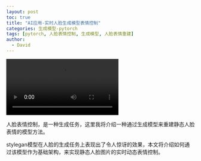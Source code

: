 ```yaml
---
layout: post
toc: true
title: "AI应用-实时人脸生成模型表情控制"
categories: 生成模型-pytorch
tags: [pytorch, 人脸表情控制, 生成模型, 人脸表情重建]
author:
  - David
---
```


<video src='https://player.youku.com/embed/XNTkyOTk4MzQ0MA==' controls=”controls” width=”500″ height=”300″>您的浏览器不支持播放该视频！</video>

人脸表情控制，是一种生成任务，这里我将介绍一种通过生成模型来重建静态人脸表情的模型方法。

stylegan模型在人脸的生成任务上表现出了令人惊讶的效果，本文将介绍如何通过该模型作为基础架构，来实现静态人脸图片的实时动态表情控制。


